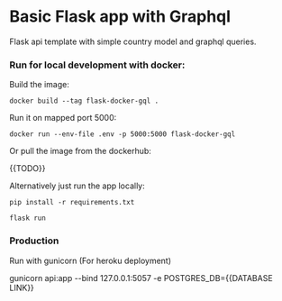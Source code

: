 # Basic Flask app with Graphql
Flask api template with simple country model and graphql queries.

### Run for local development with docker:

Build the image:

`docker build --tag flask-docker-gql .`

Run it on mapped port 5000:

`docker run --env-file .env -p 5000:5000 flask-docker-gql`

Or pull the image from the dockerhub:

{{TODO}}

Alternatively just run the app locally:

`pip install -r requirements.txt`

`flask run`


### Production
Run with gunicorn (For heroku deployment)

gunicorn api:app --bind 127.0.0.1:5057 -e POSTGRES_DB={{DATABASE LINK}}